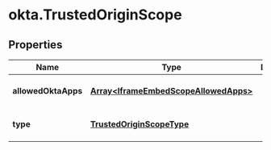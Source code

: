 # okta.TrustedOriginScope

## Properties

Name | Type | Description | Notes
------------ | ------------- | ------------- | -------------
**allowedOktaApps** | [**Array&lt;IframeEmbedScopeAllowedApps&gt;**](IframeEmbedScopeAllowedApps.md) |  | [optional] [default to undefined]
**type** | [**TrustedOriginScopeType**](TrustedOriginScopeType.md) |  | [optional] [default to undefined]


